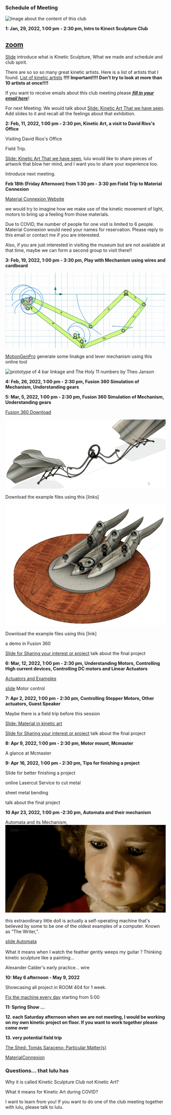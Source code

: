 ### Schedule of Meeting
![Image about the content of this club](images/coverimage.gif)

**1: Jan, 29, 2022, 1:00 pm - 2:30 pm, Intro to Kinect Sculpture Club**

## [zoom](https://nyu.zoom.us/j/9263136647) 

[Slide](https://docs.google.com/presentation/d/14Gx4rb5BBoBIqE4TX549-QRHddT8LkuYYS29SPru7Ak/edit?usp=sharing)  introduce what is Kinetic Sculpture, What we made and schedule and club spirit.

There are so so so many great kinetic artists. Here is a list of artists that I found. [List of kinetic artists](https://www.notion.so/30e6a2345652415abdf82babb003ed84?v=eab0870d39d64d0aa472fc74f6e8c2e6) **!!!! Important!!!! Don't try to look at more than 10 artists at once!!!!**

If you want to receive emails about this club meeting please ***[fill in your email here](https://docs.google.com/spreadsheets/d/1_8TiYV4YC-upCKt304OQojFMGG0DDho1HfJRl6GY3YE/edit?usp=sharing)***!

For next Meeting: We would talk about [Slide: Kinetic Art That we have seen](https://docs.google.com/presentation/d/1mZE3s1pjGkISQD-sEvAQ-doHM36Kzi36h_v48b8yb3M/edit?usp=sharing). Add slides to it and recall all the feelings about that exhibition.

**2: Feb, 11, 2022, 1:00 pm - 2:30 pm, Kinetic Art, a visit to David Rios's Office**

Visiting David Rios's Office

Field Trip.

[Slide: Kinetic Art That we have seen](https://docs.google.com/presentation/d/1mZE3s1pjGkISQD-sEvAQ-doHM36Kzi36h_v48b8yb3M/edit?usp=sharing), lulu would like to share pieces of artwork that blow her mind, and I want you to share your experience too.



Introduce next meeting.

**Feb 18th (Friday Afternoon) from 1:30 pm - 3:30 pm Field Trip to Material Connexion**

[Material Connexion Website](https://materialconnexion.com/)

we would try to imagine how we make use of the kinetic movement of light, motors to bring up a feeling from those materials. 

Due to COVID, the number of people for one visit is limited to 6 people. Material Connexion would need your names for reservation. Please reply to this email or contact me if you are interested.

Also, if you are just interested in visiting the museum but are not available at that time, maybe we can form a second group to visit there!!

**3: Feb, 19, 2022, 1:00 pm - 3:30 pm, Play with Mechanism using wires and cardboard**



![motiongenpro designed mechanism](images/motiongen.gif)

[MotionGenPro](http://motiongenpro.appspot.com/)  generate some linakge and lever mechanism using this online tool

![prototype of 4 bar linkage and The Holy 11 numbers by Theo Janson](images/cardboard.gif)


**4: Feb, 26, 2022, 1:00 pm - 2:30 pm, Fusion 360 Simulation of Mechanism, Understanding gears**

 


**5: Mar, 5, 2022, 1:00 pm - 2:30 pm, Fusion 360 Simulation of Mechanism, Understanding gears**

[Fusion 360 Download](https://www.autodesk.com/products/fusion-360/overview)

![Image about the fusion 360 simulation of bob potts's piece of artwork name is pursuit 2](images/bird.jpg)

Download the example files using this [links]

![Image about the fusion 360 simulation of bob potts's piece of artwork name is synchronized movement](images/finger.jpg)

Download the example files using this [link]

a demo in Fusion 360

[Slide for Sharing your interest or project](https://docs.google.com/presentation/d/1J7OCi2UwnFKZulq5AjOrl7CSz38PUzV7Y9OkxqNf8_s/edit?usp=sharing)
talk about the final project

**6: Mar, 12, 2022, 1:00 pm - 2:30 pm, Understanding Motors, Controlling High current devices, Controlling DC motors and Linear Actuators**

[Actuators and Examples](https://www.notion.so/d680aeca8e5a4f519d589a9c485d8ecc?v=69c9a7fb00ae4047a855410953f721f3)

[slide](https://docs.google.com/presentation/d/1dfep1qj0_mXK4wCVpKLdVQtoGF9ODLN1W1-e40YU5M0/edit?usp=sharing) Motor control

**7: Apr 2, 2022, 1:00 pm - 2:30 pm, Controlling Stepper Motors, Other actuators, Guest Speaker**

Maybe there is a field trip before this session

[Slide: Material in kinetic art](https://docs.google.com/presentation/d/1C8GwCTfussdMojRNWRNiwoKI-sx_cPrYeFUIp9d8Z1M/edit?usp=sharing)

[Slide for Sharing your interest or project](https://docs.google.com/presentation/d/1J7OCi2UwnFKZulq5AjOrl7CSz38PUzV7Y9OkxqNf8_s/edit?usp=sharing)
talk about the final project

**8: Apr 9, 2022, 1:00 pm - 2:30 pm, Motor mount, Mcmaster** 

A glance at Mcmaster  

**9: Apr 16, 2022, 1:00 pm - 2:30 pm, Tips for finishing a project** 

Slide for better finishing a project

online Lasercut Service to cut metal

sheet metal bending

talk about the final project

**10 Apr 23, 2022, 1:00 pm -2:30 pm, Automata and their mechanism**

Automata and its Mechanism, ![image of an automata which is a machine full of mechanical moving part to write and draw something. The machine is made into the shape of a little boy](images/clubSpiritAutomata1.gif)

this extraordinary little doll is actually a self-operating machine that's believed by some to be one of the oldest examples of a computer. Known as “The Writer,”.

[slide Automata](https://docs.google.com/presentation/d/11pqmIhH43Y5V3ufvG02QRKbX3dsfqv2rV_EwonJ81w8/edit?usp=sharing)

What it means when I watch the feather gently weeps my guitar？Thinking kinetic sculpture like a painting...

Alexander Calder's early practice... wire

**10: May 6 afternoon - May 9, 2022**

Showcasing all project in ROOM 404 for 1 week.

[Fix the machine every day](https://youtu.be/-ORD1pd3Nfw) starting from 5:00

**11: Spring Show ...**

**12. each Saturday afternoon when we are not meeting, I would be working on my own kinetic project on floor. If you want to work together please come over**

**13. very potential field trip**

[The Shed: Tomás Saraceno: Particular Matter(s)](https://theshed.org/program/227-tomas-saraceno-particular-matter-s)

[MaterialConnexion](https://materialconnexion.com/)


### Questions... that lulu has

Why it is called Kinetic Sculpture Club not Kinetic Art?

What it means for Kinetic Art during COVID?

I want to learn from you! If you want to do one of the club meeting together with lulu, please talk to lulu.

